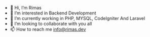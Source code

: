 - 👋 Hi, I’m Rimas
- 👀 I’m interested in Backend Development
- 🌱 I’m currently working in PHP, MYSQL, CodeIgniter And Laravel
- 💞️ I’m looking to collaborate with you all
- 📫 How to reach me info@rimas.dev

